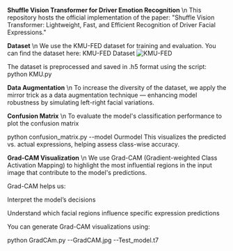 **Shuffle Vision Transformer for Driver Emotion Recognition**
\n
This repository hosts the official implementation of the paper:
"Shuffle Vision Transformer: Lightweight, Fast, and Efficient Recognition of Driver Facial Expressions."

**Dataset**
\n
We use the KMU-FED dataset for training and evaluation.
You can find the dataset here: KMU-FED Dataset
![KMU-FED](kmu-fed.png)


The dataset is preprocessed and saved in .h5 format using the script:
python KMU.py

**Data Augmentation**
\n
To increase the diversity of the dataset, we apply the mirror trick as a data augmentation technique — enhancing model robustness by simulating left-right facial variations.

**Confusion Matrix**
\n
To evaluate the model's classification performance to plot the confusion matrix


python confusion_matrix.py --model Ourmodel
This visualizes the predicted vs. actual expressions, helping assess class-wise accuracy.

**Grad-CAM Visualization**
\n
We use Grad-CAM (Gradient-weighted Class Activation Mapping) to highlight the most influential regions in the input image that contribute to the model's predictions.

Grad-CAM helps us:

Interpret the model’s decisions

Understand which facial regions influence specific expression predictions

You can generate Grad-CAM visualizations using:

python GradCAm.py --GradCAM.jpg --Test_model.t7
